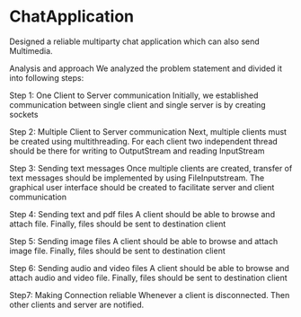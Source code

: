 # ChatApplication
Designed a reliable multiparty chat application which can also send Multimedia.

Analysis and approach
We analyzed the problem statement and divided it into following steps:

Step 1: One Client to Server communication
Initially, we established communication between single client and single server is by creating sockets

Step 2: Multiple Client to Server communication
Next, multiple clients must be created using multithreading. For each client two independent thread should be there for writing to OutputStream and reading InputStream

Step 3: Sending text messages 
Once multiple clients are created, transfer of text messages should be implemented by using FileInputstream. The graphical user interface should be created to facilitate server and client communication

Step 4: Sending text and pdf files
A client should be able to browse and attach file. Finally, files should be sent to destination client

Step 5: Sending image files
A client should be able to browse and attach image file. Finally, files should be sent to destination client

Step 6: Sending audio and video files
A client should be able to browse and attach audio and video file. Finally, files should be sent to destination client

Step7: Making Connection reliable
Whenever a client is disconnected. Then other clients and server are notified.
